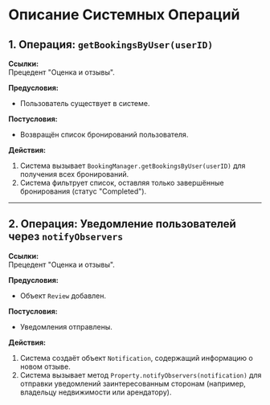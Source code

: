 # Описание Системных Операций

## 1. Операция: `getBookingsByUser(userID)`

**Ссылки:**  
Прецедент "Оценка и отзывы".

**Предусловия:**
- Пользователь существует в системе.

**Постусловия:**
- Возвращён список бронирований пользователя.

**Действия:**
1. Система вызывает `BookingManager.getBookingsByUser(userID)` для получения всех бронирований.
2. Система фильтрует список, оставляя только завершённые бронирования (статус "Completed").

---

## 2. Операция: Уведомление пользователей через `notifyObservers`

**Ссылки:**  
Прецедент "Оценка и отзывы".

**Предусловия:**
- Объект `Review` добавлен.

**Постусловия:**
- Уведомления отправлены.

**Действия:**
1. Система создаёт объект `Notification`, содержащий информацию о новом отзыве.
2. Система вызывает метод `Property.notifyObservers(notification)` для отправки уведомлений заинтересованным сторонам (например, владельцу недвижимости или арендатору).
